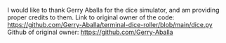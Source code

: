 I would like to thank Gerry Aballa for the dice simulator, and am providing proper credits to them.
Link to original owner of the code: https://github.com/Gerry-Aballa/terminal-dice-roller/blob/main/dice.py
Github of original owner: https://github.com/Gerry-Aballa
